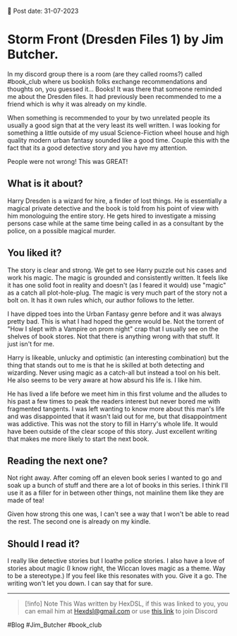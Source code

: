

📆 Post date: 31-07-2023 

# Storm Front (Dresden Files 1) by Jim Butcher.

In my discord group there is a room (are they called rooms?) called #book_club where us bookish folks exchange recommendations and thoughts on, you guessed it... Books! It was there that someone reminded me about the Dresden files. It had previously been recommended to me a friend which is why it was already on my kindle.

When something is recommended to your by two unrelated people its usually a good sign that at the very least its well written. I was looking for something a little outside of my usual Science-Fiction wheel house and high quality modern urban fantasy sounded like a good time. Couple this with the fact that its a good detective story and you have my attention.

People were not wrong! This was GREAT!

## What is it about?

Harry Dresden is a wizard for hire, a finder of lost things. He is essentially a magical private detective and the book is told from his point of view with him monologuing the entire story. He gets hired to investigate a missing persons case while at the same time being called in as a consultant by the police, on a possible magical murder.

## You liked it?

The story is clear and strong. We get to see Harry puzzle out his cases and work his magic. The magic is grounded and consistently written. It feels like it has one solid foot in reality and doesn't (as I feared it would) use "magic" as a catch all plot-hole-plug. The magic is very much part of the story not a bolt on. It has it own rules which, our author follows to the letter.

I have dipped toes into the Urban Fantasy genre before and it was always pretty bad. This is what I had hoped the genre would be. Not the torrent of "How I slept with a Vampire on prom night" crap that I usually see on the shelves of book stores. Not that there is anything wrong with that stuff. It just isn't for me.

Harry is likeable, unlucky and optimistic (an interesting combination) but the thing that stands out to me is that he is skilled at both detecting and wizarding. Never using magic as a catch-all but instead a tool on his belt. He also seems to be very aware at how absurd his life is. I like him.

He has lived a life before we meet him in this first volume and the alludes to his past a few times to peak the readers interest but never bored me with fragmented tangents. I was left wanting to know more about this man's life and was disappointed that it wasn't laid out for me, but that disappointment was addictive. This was not the story to fill in Harry's whole life. It would have been outside of the clear scope of this story. Just excellent writing that makes me more likely to start the next book.

## Reading the next one?

Not right away. After coming off an eleven book series I wanted to go and soak up a bunch of stuff and there are a lot of books in this series. I think I'll use it as a filler for in between other things, not mainline them like they are made of tea!

Given how strong this one was, I can't see a way that I won't be able to read the rest. The second one is already on my kindle.

## Should I read it?

I really like detective stories but I loathe police stories. I also have a love of stories about magic (I know right, the Wiccan loves magic as a theme. Way to be a stereotype.) If you feel like this resonates with you. Give it a go. The writing won't let you down. I can say that for sure.


---

> [!info] Note
> This Was written by HexDSL, if this was linked to you, you can email him at [Hexdsl@gmail.com](mailto:hexdsl@gmail.com) or use [this link](https://discord.hexdsl.com) to join Discord

#Blog #Jim_Butcher #book_club 